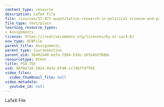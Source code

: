 ```yaml
---
content_type: resource
description: LaTeX File
file: /courses/17-872-quantitative-research-in-political-science-and-public-policy-spring-2004/98f0e7a5502e9e3e6f40cc7d87fd7f03_PS8.TEX
file_type: text/plain
learning_resource_types:
- Assignments
license: https://creativecommons.org/licenses/by-nc-sa/4.0/
ocw_type: OCWFile
parent_title: Assignments
parent_type: CourseSection
parent_uid: 3b402a40-befa-7984-53dc-16fe492768dc
resourcetype: Other
title: PS8.TEX
uid: 98f0e7a5-502e-9e3e-6f40-cc7d87fd7f03
video_files:
  video_thumbnail_file: null
video_metadata:
  youtube_id: null
---
```

LaTeX File